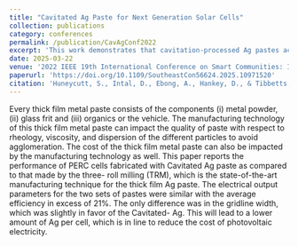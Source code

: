 ```yaml
---
title: "Cavitated Ag Paste for Next Generation Solar Cells"
collection: publications
category: conferences
permalink: /publication/CavAgConf2022
excerpt: 'This work demonstrates that cavitation-processed Ag pastes achieve >21% efficiency in PERC cells while reducing silver usage through narrower gridlines.'
date: 2025-03-22
venue: '2022 IEEE 19th International Conference on Smart Communities: Improving Quality of Life Using ICT, IoT and AI (HONET)'
paperurl: 'https://doi.org/10.1109/SoutheastCon56624.2025.10971520'
citation: 'Huneycutt, S., Intal, D., Ebong, A., Hankey, D., & Tibbetts, M. (2022, December). Cavitated Ag Paste for Next Generation Solar Cells. In 2022 IEEE 19th International Conference on Smart Communities: Improving Quality of Life Using ICT, IoT and AI (HONET) (pp. 231-234). IEEE.'
---
```


Every thick film metal paste consists of the components (i) metal powder, (ii) glass frit and (iii) organics or the vehicle. The manufacturing technology of this thick film metal paste can impact the quality of paste with respect to rheology, viscosity, and dispersion of the different particles to avoid agglomeration. The cost of the thick film metal paste can also be impacted by the manufacturing technology as well. This paper reports the performance of PERC cells fabricated with Cavitated Ag paste as compared to that made by the three- roll milling (TRM), which is the state-of-the-art manufacturing technique for the thick film Ag paste. The electrical output parameters for the two sets of pastes were similar with the average efficiency in excess of 21%. The only difference was in the gridline width, which was slightly in favor of the Cavitated- Ag. This will lead to a lower amount of Ag per cell, which is in line to reduce the cost of photovoltaic electricity.